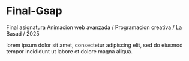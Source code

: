 # Final-Gsap
Final asignatura Animacion web avanzada / Programacion creativa / La Basad / 2025

lorem ipsum dolor sit amet, consectetur adipiscing elit, sed do eiusmod tempor incididunt ut labore et dolore magna aliqua.